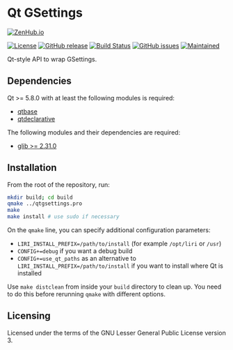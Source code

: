 Qt GSettings
============

[![ZenHub.io](https://img.shields.io/badge/supercharged%20by-zenhub.io-blue.svg)](https://zenhub.io)

[![License](https://img.shields.io/badge/license-LGPLv3.0-blue.svg)](http://www.gnu.org/licenses/lgpl.txt)
[![GitHub release](https://img.shields.io/github/release/lirios/qtgsettings.svg)](https://github.com/lirios/qtgsettings)
[![Build Status](https://travis-ci.org/lirios/qtgsettings.svg?branch=master)](https://travis-ci.org/lirios/qtgsettings)
[![GitHub issues](https://img.shields.io/github/issues/lirios/qtgsettings.svg)](https://github.com/lirios/qtgsettings/issues)
[![Maintained](https://img.shields.io/maintenance/yes/2017.svg)](https://github.com/lirios/qtgsettings/commits/master)

Qt-style API to wrap GSettings.

## Dependencies

Qt >= 5.8.0 with at least the following modules is required:

 * [qtbase](http://code.qt.io/cgit/qt/qtbase.git)
 * [qtdeclarative](http://code.qt.io/cgit/qt/qtdeclarative.git)

The following modules and their dependencies are required:

 * [glib >= 2.31.0](https://git.gnome.org/browse/glib)

## Installation

From the root of the repository, run:

```sh
mkdir build; cd build
qmake ../qtgsettings.pro
make
make install # use sudo if necessary
```

On the `qmake` line, you can specify additional configuration parameters:

 * `LIRI_INSTALL_PREFIX=/path/to/install` (for example `/opt/liri` or `/usr`)
 * `CONFIG+=debug` if you want a debug build
 * `CONFIG+=use_qt_paths` as an alternative to `LIRI_INSTALL_PREFIX=/path/to/install`
   if you want to install where Qt is installed

Use `make distclean` from inside your `build` directory to clean up.
You need to do this before rerunning `qmake` with different options.

## Licensing

Licensed under the terms of the GNU Lesser General Public License version 3.
